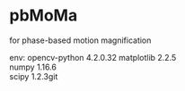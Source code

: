 # pbMoMa
for phase-based motion magnification

env:
    opencv-python                 4.2.0.32
    matplotlib                    2.2.5       
    numpy                         1.16.6   
    scipy                         1.2.3git 